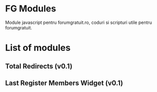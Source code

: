 # FG Modules
Module javascript pentru forumgratuit.ro, coduri si scripturi utile pentru forumgratuit.



# List of modules
## Total Redirects (v0.1)

## Last Register Members Widget (v0.1)
